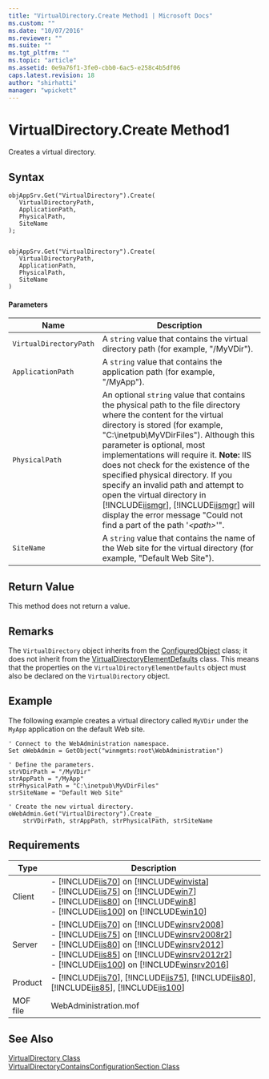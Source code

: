 ```yaml
---
title: "VirtualDirectory.Create Method1 | Microsoft Docs"
ms.custom: ""
ms.date: "10/07/2016"
ms.reviewer: ""
ms.suite: ""
ms.tgt_pltfrm: ""
ms.topic: "article"
ms.assetid: 0e9a76f1-3fe0-cbb0-6ac5-e258c4b5df06
caps.latest.revision: 18
author: "shirhatti"
manager: "wpickett"
---
```

# VirtualDirectory.Create Method1
Creates a virtual directory.  
  
## Syntax  
  
```jscript#  
objAppSrv.Get("VirtualDirectory").Create(  
   VirtualDirectoryPath,  
   ApplicationPath,  
   PhysicalPath,  
   SiteName  
);  
  
```  
  
```vbs  
objAppSrv.Get("VirtualDirectory").Create(  
   VirtualDirectoryPath,  
   ApplicationPath,  
   PhysicalPath,  
   SiteName  
)  
```  
  
#### Parameters  
  
|Name|Description|  
|----------|-----------------|  
|`VirtualDirectoryPath`|A `string` value that contains the virtual directory path (for example, "/MyVDir").|  
|`ApplicationPath`|A `string` value that contains the application path (for example, "/MyApp").|  
|`PhysicalPath`|An optional `string` value that contains the physical path to the file directory where the content for the virtual directory is stored (for example, "C:\inetpub\MyVDirFiles"). Although this parameter is optional, most implementations will require it. **Note:**  IIS does not check for the existence of the specified physical directory. If you specify an invalid path and attempt to open the virtual directory in [!INCLUDE[iismgr](../wmi-provider/includes/iismgr-md.md)], [!INCLUDE[iismgr](../wmi-provider/includes/iismgr-md.md)] will display the error message "Could not find a part of the path '*\<path>*'".|  
|`SiteName`|A `string` value that contains the name of the Web site for the virtual directory (for example, "Default Web Site").|  
  
## Return Value  
 This method does not return a value.  
  
## Remarks  
 The `VirtualDirectory` object inherits from the [ConfiguredObject](../wmi-provider/configuredobject-class1.md) class; it does not inherit from the [VirtualDirectoryElementDefaults](../wmi-provider/virtualdirectoryelementdefaults-class1.md) class. This means that the properties on the `VirtualDirectoryElementDefaults` object must also be declared on the `VirtualDirectory` object.  
  
## Example  
 The following example creates a virtual directory called `MyVDir` under the `MyApp` application on the default Web site.  
  
```  
' Connect to the WebAdministration namespace.  
Set oWebAdmin = GetObject("winmgmts:root\WebAdministration")  
  
' Define the parameters.  
strVDirPath = "/MyVDir"  
strAppPath = "/MyApp"  
strPhysicalPath = "C:\inetpub\MyVDirFiles"  
strSiteName = "Default Web Site"  
  
' Create the new virtual directory.  
oWebAdmin.Get("VirtualDirectory").Create _  
    strVDirPath, strAppPath, strPhysicalPath, strSiteName  
```  
  
## Requirements  
  
|Type|Description|  
|----------|-----------------|  
|Client|-   [!INCLUDE[iis70](../wmi-provider/includes/iis70-md.md)] on [!INCLUDE[winvista](../wmi-provider/includes/winvista-md.md)]<br />-   [!INCLUDE[iis75](../wmi-provider/includes/iis75-md.md)] on [!INCLUDE[win7](../wmi-provider/includes/win7-md.md)]<br />-   [!INCLUDE[iis80](../wmi-provider/includes/iis80-md.md)] on [!INCLUDE[win8](../wmi-provider/includes/win8-md.md)]<br />-   [!INCLUDE[iis100](../wmi-provider/includes/iis100-md.md)] on [!INCLUDE[win10](../wmi-provider/includes/win10-md.md)]|  
|Server|-   [!INCLUDE[iis70](../wmi-provider/includes/iis70-md.md)] on [!INCLUDE[winsrv2008](../wmi-provider/includes/winsrv2008-md.md)]<br />-   [!INCLUDE[iis75](../wmi-provider/includes/iis75-md.md)] on [!INCLUDE[winsrv2008r2](../wmi-provider/includes/winsrv2008r2-md.md)]<br />-   [!INCLUDE[iis80](../wmi-provider/includes/iis80-md.md)] on [!INCLUDE[winsrv2012](../wmi-provider/includes/winsrv2012-md.md)]<br />-   [!INCLUDE[iis85](../wmi-provider/includes/iis85-md.md)] on [!INCLUDE[winsrv2012r2](../wmi-provider/includes/winsrv2012r2-md.md)]<br />-   [!INCLUDE[iis100](../wmi-provider/includes/iis100-md.md)] on [!INCLUDE[winsrv2016](../wmi-provider/includes/winsrv2016-md.md)]|  
|Product|-   [!INCLUDE[iis70](../wmi-provider/includes/iis70-md.md)], [!INCLUDE[iis75](../wmi-provider/includes/iis75-md.md)], [!INCLUDE[iis80](../wmi-provider/includes/iis80-md.md)], [!INCLUDE[iis85](../wmi-provider/includes/iis85-md.md)], [!INCLUDE[iis100](../wmi-provider/includes/iis100-md.md)]|  
|MOF file|WebAdministration.mof|  
  
## See Also  
 [VirtualDirectory Class](../wmi-provider/virtualdirectory-class2.md)   
 [VirtualDirectoryContainsConfigurationSection Class](../wmi-provider/virtualdirectorycontainsconfigurationsection-class2.md)